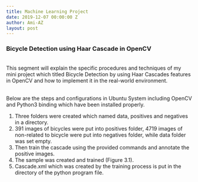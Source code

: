 ```yaml
---
title: Machine Learning Project
date: 2019-12-07 00:00:00 Z
author: Ami-AZ
layout: post
---
```


<h3>Bicycle Detection using Haar Cascade in OpenCV</h3>

<br>This segment will explain the specific procedures and techniques of my mini project which titled Bicycle Detection by using Haar Cascades features in OpenCV and how to implement it in the real-world environment.

<br>Below are the steps and configurations in Ubuntu System including OpenCV and Python3 binding which have been installed properly.
1) Three folders were created which named data, positives and negatives in a directory.
2) 391 images of bicycles were put into positives folder, 4719 images of non-related to bicycle were put into negatives folder, while data folder was set empty.
3) Then train the cascade using the provided commands and annotate the positive images.
4) The sample was created and trained (Figure 3.1).
5) Cascade.xml which was created by the training process is put in the directory of the python program file.

<span class="image center"><img src="{{ 'assets/images/opencv/levelofstages.png' | relative_url }}" alt="" /></span>

